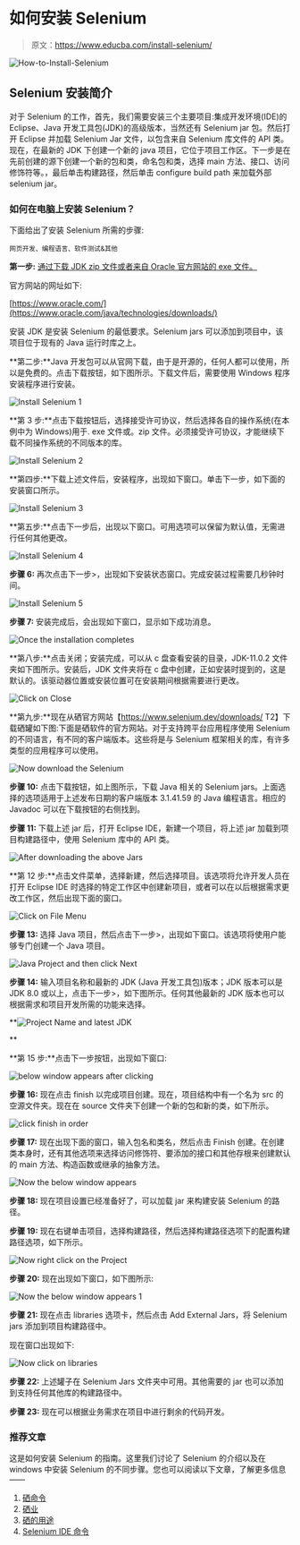 # 如何安装 Selenium

> 原文：<https://www.educba.com/install-selenium/>

![How-to-Install-Selenium](img/3de91f09ee22e3c62ee225edfed41aa6.png)



## Selenium 安装简介

对于 Selenium 的工作，首先，我们需要安装三个主要项目:集成开发环境(IDE)的 Eclipse、Java 开发工具包(JDK)的高级版本，当然还有 Selenium jar 包。然后打开 Eclipse 并加载 Selenium Jar 文件，以包含来自 Selenium 库文件的 API 类。现在，在最新的 JDK 下创建一个新的 java 项目，它位于项目工作区。下一步是在先前创建的源下创建一个新的包和类，命名包和类，选择 main 方法、接口、访问修饰符等。，最后单击构建路径，然后单击 configure build path 来加载外部 selenium jar。

### 如何在电脑上安装 Selenium？

下面给出了安装 Selenium 所需的步骤:

<small>网页开发、编程语言、软件测试&其他</small>

**第一步:** [通过下载 JDK zip 文件或者来自 Oracle 官方网站的 exe 文件。](https://www.educba.com/install-jdk/)

官方网站的网址如下:

[https://www.oracle.com/](https://www.oracle.com/java/technologies/downloads/)

安装 JDK 是安装 Selenium 的最低要求。Selenium jars 可以添加到项目中，该项目位于现有的 Java 运行时库之上。

**第二步:**Java 开发包可以从官网下载，由于是开源的，任何人都可以使用，所以是免费的。点击下载按钮，如下图所示。下载文件后，需要使用 Windows 程序安装程序进行安装。

![Install Selenium 1](img/b84a36e784add92d57823061aa3d62c5.png)



**第 3 步:**点击下载按钮后，选择接受许可协议，然后选择各自的操作系统(在本例中为 Windows)用于. exe 文件或。zip 文件。必须接受许可协议，才能继续下载不同操作系统的不同版本的库。

![Install Selenium 2](img/646ba474cf628e7b17d3f75304427897.png)



**第四步:**下载上述文件后，安装程序，出现如下窗口。单击下一步，如下面的安装窗口所示。

![Install Selenium 3](img/5bc79b3068c4f36306b0a65d21a44c9a.png)



**第五步:**点击下一步后，出现以下窗口。可用选项可以保留为默认值，无需进行任何其他更改。

![Install Selenium 4](img/3e997e883f2eb92785973253a4f1e5b2.png)



**步骤 6:** 再次点击下一步>，出现如下安装状态窗口。完成安装过程需要几秒钟时间。

![Install Selenium 5](img/b973e9e3bbdb2d90837396cf9a7a409f.png)



**步骤 7:** 安装完成后，会出现如下窗口，显示如下成功消息。

![Once the installation completes](img/2ea1bec81d16201fc167e1459fade839.png)



**第八步:**点击关闭；安装完成，可以从 c 盘查看安装的目录，JDK-11.0.2 文件夹如下图所示。安装后，JDK 文件夹将在 c 盘中创建，正如安装时提到的，这是默认的。该驱动器位置或安装位置可在安装期间根据需要进行更改。

![Click on Close](img/b8045e4c0f093196a71a012f9ae331eb.png)



**第九步:**现在从硒官方网站【https://www.selenium.dev/downloads/ T2】下载硒罐如下图:下面是硒软件的官方网站。对于支持跨平台应用程序使用 Selenium 的不同语言，有不同的客户端版本。这些将是与 Selenium 框架相关的库，有许多类型的应用程序可以使用。

![Now download the Selenium](img/95fd8116bb08a0ad4b68aa9efcbb7e1c.png)



**步骤 10:** 点击下载按钮，如上图所示，下载 Java 相关的 Selenium jars。上面选择的选项适用于上述发布日期的客户端版本 3.1.41.59 的 Java 编程语言。相应的 Javadoc 可以在下载按钮的右侧找到。

**步骤 11:** 下载上述 jar 后，打开 Eclipse IDE，新建一个项目，将上述 jar 加载到项目构建路径中，使用 Selenium 库中的 API 类。

![After downloading the above Jars](img/eeafb2581edeb2f8cc813e471934ea10.png)



**第 12 步:**点击文件菜单，选择新建，然后选择项目。该选项将允许开发人员在打开 Eclipse IDE 时选择的特定工作区中创建新项目，或者可以在以后根据需求更改工作区，然后出现下面的窗口。

![Click on File Menu](img/c457f4a24552ec438266cb395ceae47f.png)



**步骤 13:** 选择 Java 项目，然后点击下一步>，出现如下窗口。该选项将使用户能够专门创建一个 Java 项目。

![Java Project and then click Next ](img/39834c4b60097954667ce5d44628b5aa.png)



**步骤 14:** 输入项目名称和最新的 JDK (Java 开发工具包)版本；JDK 版本可以是 JDK 8.0 或以上，点击下一步>，如下图所示。任何其他最新的 JDK 版本也可以根据需求和项目开发所需的功能来选择。

**![Project Name and latest JDK ](img/75d1429c9b9489de0d1b2d04fa3ed40c.png)

** 

**第 15 步:**点击下一步按钮，出现如下窗口:

![below window appears after clicking ](img/0e588f5b62d6ec344f3a72b7db388383.png)



**步骤 16:** 现在点击 finish 以完成项目创建。现在，项目结构中有一个名为 src 的空源文件夹。现在在 source 文件夹下创建一个新的包和新的类，如下所示。

![click finish in order](img/968740efa0be7e42fd1427fc716531ce.png)



**步骤 17:** 现在出现下面的窗口，输入包名和类名，然后点击 Finish 创建。在创建类本身时，还有其他选项来选择访问修饰符、要添加的接口和其他存根来创建默认的 main 方法、构造函数或继承的抽象方法。

![Now the below window appears](img/6d3b1f9f0216e442b970d6801dc93609.png)



**步骤 18:** 现在项目设置已经准备好了，可以加载 jar 来构建安装 Selenium 的路径。

**步骤 19:** 现在右键单击项目，选择构建路径，然后选择构建路径选项下的配置构建路径选项，如下所示。

![Now right click on the Project](img/57ea55e8de192d514a7e8a7b3f6660ba.png)



**步骤 20:** 现在出现如下窗口，如下图所示:

![Now the below window appears 1](img/eec024712e436df2e26040850d084a1f.png)



**步骤 21:** 现在点击 libraries 选项卡，然后点击 Add External Jars，将 Selenium jars 添加到项目构建路径中。

现在窗口出现如下:

![Now click on libraries](img/8fc06aa5f838f9abc4050f1b091fa44d.png)



**步骤 22:** 上述罐子在 Selenium Jars 文件夹中可用。其他需要的 jar 也可以添加到支持任何其他库的构建路径中。

**步骤 23:** 现在可以根据业务需求在项目中进行剩余的代码开发。

### 推荐文章

这是如何安装 Selenium 的指南。这里我们讨论了 Selenium 的介绍以及在 windows 中安装 Selenium 的不同步骤。您也可以阅读以下文章，了解更多信息——

1.  [硒命令](https://www.educba.com/selenium-commands/)
2.  [硒业](https://www.educba.com/career-in-selenium/)
3.  [硒的用途](https://www.educba.com/uses-of-selenium/)
4.  [Selenium IDE 命令](https://www.educba.com/selenium-ide-commands/)





